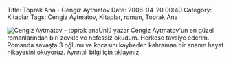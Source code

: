 Title: Toprak Ana - Cengiz Aytmatov
Date: 2006-04-20 00:40
Category: Kitaplar
Tags: Cengiz Aytmatov, Kitaplar, roman, Toprak Ana

![Cengiz Aytmatov - toprak ana][]Ünlü yazar Cengiz Aytmatov'un en güzel
romanlarından biri zevkle ve nefessiz okudum. Herkese tavsiye ederim.
Romanda savaşta 3 oğlunu ve kocasını kaybeden kahraman bir ananın hayat
hikayesini okuyoruz. Ayrıntılı bilgi için [tıklayınız.][]

  [Cengiz Aytmatov - toprak ana]: http://www.fatihhayrioglu.com/images/themes/OneColumn/img/kitap_cengiz_aytmatov_topra.jpg
    "Cengiz Aytmatov - toprak ana"
  [tıklayınız.]: http://www.otuken.com.tr/arama.asp?key=toprak+ana&Image1.x=0&Image1.y=0&ara=kitap
